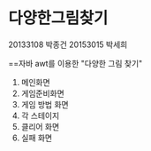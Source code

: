 # 다양한그림찾기

20133108 박종건   20153015 박세희

==자바 awt를 이용한 "다양한 그림 찾기"
1. 메인화면
2. 게임준비화면
3. 게임 방법 화면
4. 각 스테이지
5. 클리어 화면
6. 실패 화면
